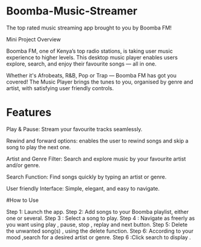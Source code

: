 # Boomba-Music-Streamer
The top rated music streaming app brought to you by Boomba FM!

Mini Project Overview

Boomba FM, one of Kenya’s top radio stations, is taking user music experience to higher levels.
This desktop music player enables users explore, search, and enjoy their favourite songs — all in one.

Whether it's Afrobeats, R&B, Pop or Trap — Boomba FM  has got you covered!
The Music Player brings the tunes to you, organised by genre and artist, with satisfying user friendly controls.

 # Features
Play & Pause: Stream your favourite tracks seamlessly.

Rewind and forward options: enables the user to rewind songs and skip a song to play the next one.

Artist and Genre Filter: Search and explore music by your favourite artist and/or genre.

Search Function: Find songs quickly by typing an artist or genre.

User friendly Interface: Simple, elegant, and easy to navigate.  

 #How to Use

 Step 1: Launch the app.
 Step 2: Add songs to your Boomba playlist, either one or several.
 Step 3 : Select a song to play.
 Step 4 : Navigate as freerly as you want  using play , pause, stop , replay and next button.
 Step 5: Delete  the unwanted song(s) , using the delete function.
 Step 6: According to your mood ,search for a desired artist or genre.
 Step 6 :Click search to display .



 
 
 


